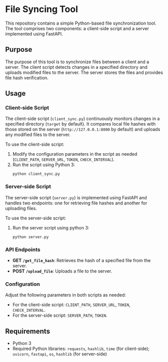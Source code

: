 # File Syncing Tool
This repository contains a simple Python-based file synchronization tool. The tool comprises two components: a client-side script and a server implemented using FastAPI.

## Purpose
The purpose of this tool is to synchronize files between a client and a server. The client script detects changes in a specified directory and uploads modified files to the server. The server stores the files and provides file hash verification.

## Usage

### Client-side Script

The client-side script (`client_sync.py`) continuously monitors changes in a specified directory (`target` by default). It compares local file hashes with those stored on the server (`http://127.0.0.1:8000` by default) and uploads any modified files to the server.

To use the client-side script:

1. Modify the configuration parameters in the script as needed (`CLIENT_PATH`, `SERVER_URL`, `TOKEN`, `CHECK_INTERVAL`).
2. Run the script using Python 3:
    ```
    python client_sync.py
    ```

### Server-side Script

The server-side script (`server.py`) is implemented using FastAPI and handles two endpoints: one for retrieving file hashes and another for uploading files.

To use the server-side script:

1. Run the server script using python 3:
    ```
    python server.py
    ```

### API Endpoints

- **GET `/get_file_hash`**: Retrieves the hash of a specified file from the server.
- **POST `/upload_file`**: Uploads a file to the server.

### Configuration

Adjust the following parameters in both scripts as needed:

- For the client-side script: `CLIENT_PATH`, `SERVER_URL`, `TOKEN`, `CHECK_INTERVAL`.
- For the server-side script: `SERVER_PATH`, `TOKEN`.

## Requirements

- Python 3
- Required Python libraries: `requests`, `hashlib`, `time` (for client-side); `uvicorn`, `fastapi`, `os`, `hashlib` (for server-side)